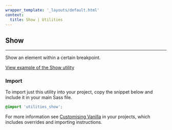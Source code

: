 ```yaml
---
wrapper_template: '_layouts/default.html'
context:
  title: Show | Utilities
---
```


## Show

<hr>

Show an element within a certain breakpoint.

<a href="/examples/utilities/show/" class="js-example">
View example of the Show utility
</a>

### Import

To import just this utility into your project, copy the snippet below and include it in your main Sass file.

```scss
@import 'utilities_show';
```

For more information see [Customising Vanilla](/customising-vanilla/) in your projects, which includes overrides and importing instructions.
